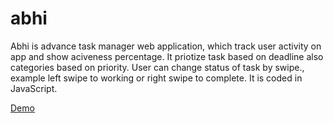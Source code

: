 # abhi
Abhi is advance task manager web application, which track user activity on app and show aciveness percentage. It priotize task  based on deadline also categories based on priority. User can change status of task by swipe., example left swipe to working or right swipe to complete. It is coded in JavaScript.

<a href="https://iamabhishekjaiswal.github.io/abhi/" target="_blank" > Demo </a>
